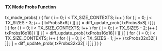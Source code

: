 #### TX Mode Probs Function

<div class="syntax">
tx_mode_probs( ) {
    for ( i = 0; i < TX_SIZE_CONTEXTS; i++ )
        for ( j = 0; j < TX_SIZES - 3; j++ )
            txProbs8x8[ i ][ j ] = diff_update_prob( txProbs8x8[ i ][ j ] )
    for ( i = 0; i < TX_SIZE_CONTEXTS; i++ )
        for ( j = 0; j < TX_SIZES - 2; j++ )
            txProbs16x16[ i ][ j ] = diff_update_prob( txProbs16x16[ i ][ j ] )
    for ( i = 0; i < TX_SIZE_CONTEXTS; i++ )
        for ( j = 0; j < TX_SIZES - 1; j++ )
            txProbs32x32[ i ][ j ] = diff_update_prob( txProbs32x32[ i ][ j ] )
}
</div>
